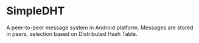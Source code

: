 SimpleDHT
=========

A peer-to-peer message system in Android platform. Messages are stored in peers, selection based on Distributed Hash Table.